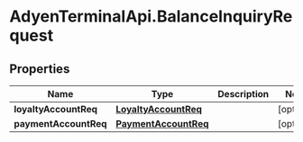 # AdyenTerminalApi.BalanceInquiryRequest

## Properties

Name | Type | Description | Notes
------------ | ------------- | ------------- | -------------
**loyaltyAccountReq** | [**LoyaltyAccountReq**](LoyaltyAccountReq.md) |  | [optional] 
**paymentAccountReq** | [**PaymentAccountReq**](PaymentAccountReq.md) |  | [optional] 


